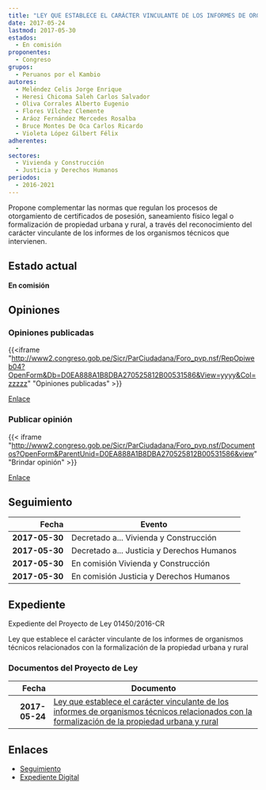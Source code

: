 ```yaml
---
title: "LEY QUE ESTABLECE EL CARÁCTER VINCULANTE DE LOS INFORMES DE ORGANISMOS TÉCNICOS RELACIONADOS CON LA FORMALIZACIÓN DE LA PROPIEDAD URBANA Y RURAL"
date: 2017-05-24
lastmod: 2017-05-30
estados: 
  - En comisión
proponentes: 
  - Congreso
grupos: 
  - Peruanos por el Kambio
autores: 
  - Meléndez Celis Jorge Enrique
  - Heresi Chicoma Saleh Carlos Salvador
  - Oliva Corrales Alberto Eugenio
  - Flores Vílchez Clemente
  - Aráoz Fernández Mercedes Rosalba
  - Bruce Montes De Oca Carlos Ricardo
  - Violeta López Gilbert Félix
adherentes: 
  - 
sectores: 
  - Vivienda y Construcción
  - Justicia y Derechos Humanos
periodos: 
  - 2016-2021
---
```


Propone complementar las normas que regulan los procesos de otorgamiento de certificados de posesión, saneamiento físico legal o formalización de propiedad urbana y rural, a través del reconocimiento del carácter vinculante de los informes de los organismos técnicos que intervienen.


## Estado actual

**En comisión**

## Opiniones

### Opiniones publicadas

{{<iframe "http://www2.congreso.gob.pe/Sicr/ParCiudadana/Foro_pvp.nsf/RepOpiweb04?OpenForm&Db=D0EA888A1B8DBA270525812B00531586&View=yyyy&Col=zzzzz" "Opiniones publicadas" >}}

[Enlace](http://www2.congreso.gob.pe/Sicr/ParCiudadana/Foro_pvp.nsf/RepOpiweb04?OpenForm&Db=D0EA888A1B8DBA270525812B00531586&View=yyyy&Col=zzzzz)
### Publicar opinión

{{< iframe "http://www2.congreso.gob.pe/Sicr/ParCiudadana/Foro_pvp.nsf/Documentos?OpenForm&ParentUnid=D0EA888A1B8DBA270525812B00531586&view" "Brindar opinión" >}}

[Enlace](http://www2.congreso.gob.pe/Sicr/ParCiudadana/Foro_pvp.nsf/Documentos?OpenForm&ParentUnid=D0EA888A1B8DBA270525812B00531586&view)

## Seguimiento

| Fecha | Evento |
|------:|--------|
| **2017-05-30** | Decretado a... Vivienda y Construcción|
| **2017-05-30** | Decretado a... Justicia y Derechos Humanos|
| **2017-05-30** | En comisión Vivienda y Construcción|
| **2017-05-30** | En comisión Justicia y Derechos Humanos|


## Expediente

Expediente del Proyecto de Ley 01450/2016-CR

Ley que establece el carácter vinculante de los informes de organismos técnicos relacionados con la formalización de la propiedad urbana y rural


### Documentos del Proyecto de Ley

| Fecha | Documento |
|------:|--------|
| **2017-05-24** | [Ley que establece el carácter vinculante de los informes de organismos técnicos relacionados con la formalización de la propiedad urbana y rural](http://www.leyes.congreso.gob.pe/Documentos/2016_2021/Proyectos_de_Ley_y_de_Resoluciones_Legislativas/PL0145020170524..pdf) |

## Enlaces 

- [Seguimiento](http://www2.congreso.gob.pe/Sicr/TraDocEstProc/CLProLey2016.nsf/f7fff46988ca05b1052578e100829cc7/6e0ffe75fb4cb6420525812b0054493a?OpenDocument)
- [Expediente Digital](http://www2.congreso.gob.pehttp://www2.congreso.gob.pe/Sicr/TraDocEstProc/CLProLey2016.nsf/f7fff46988ca05b1052578e100829cc7/6e0ffe75fb4cb6420525812b0054493a?OpenDocument&Click=05257FB7005EB655.eb71d0cf91d8294e05256cdf006b5706/$Body/0.1C6C)
